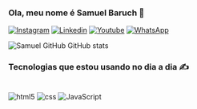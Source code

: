 ### Ola, meu nome é Samuel Baruch 👋


[![Instagram](https://img.shields.io/badge/Instagram-E4405F?style=for-the-badge&logo=instagram&logoColor=white)](https://www.instagram.com/samuel_baruch_/)
[![Linkedin](https://img.shields.io/badge/LinkedIn-0077B5?style=for-the-badge&logo=linkedin&logoColor=white)](https://www.linkedin.com/in/samuel-baruch-4912862b8/)
[![Youtube](https://img.shields.io/badge/YouTube-FF0000?style=for-the-badge&logo=youtube&logoColor=white)](https://www.youtube.com/@samuelbaruch1415)
[![WhatsApp](https://img.shields.io/badge/WhatsApp-25D366?style=for-the-badge&logo=whatsapp&logoColor=white)](https://wa.me/5531972459557)


![Samuel GitHub GitHub stats](https://github-readme-stats.vercel.app/api?username=SamuelBaruch&show_icons=true&theme=radical)




### Tecnologias que estou usando no dia a dia ✍️

<div style="display:inline_block"><br>
    <img align="center" alt="html5" src="https://img.shields.io/badge/html5-%23E34F26.svg?style=for-the-badge&logo=html5&logoColor=white"/>
    <img align="center" alt="css" src="https://img.shields.io/badge/css3-%231572B6.svg?style=for-the-badge&logo=css3&logoColor=white" />
     <img align="center" alt="JavaScript" src="https://img.shields.io/badge/JavaScript-F7DF1E?style=for-the-badge&logo=javascript&logoColor=black"/>
</div>
